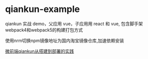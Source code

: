 # qiankun-example

qiankun 实战 demo，父应用 vue，子应用用 react 和 vue, 包含脚手架webpack4和webpack5的构建打包方式

使用nrm切换npm镜像地址为国内淘宝镜像仓库,加速依赖安装

[微前端qiankun从搭建到部署的实践](https://juejin.im/post/6875462470593904653)
